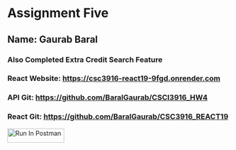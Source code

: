 # Assignment Five
## Name: Gaurab Baral

### Also Completed Extra Credit Search Feature

### React Website: https://csc3916-react19-9fgd.onrender.com
### API Git: https://github.com/BaralGaurab/CSCI3916_HW4
### React Git: https://github.com/BaralGaurab/CSC3916_REACT19

[<img src="https://run.pstmn.io/button.svg" alt="Run In Postman" style="width: 128px; height: 32px;">](https://app.getpostman.com/run-collection/41738468-22df515a-fa84-4ae0-a310-62e2908c091f?action=collection%2Ffork&source=rip_markdown&collection-url=entityId%3D41738468-22df515a-fa84-4ae0-a310-62e2908c091f%26entityType%3Dcollection%26workspaceId%3D8e5661a6-a63a-4245-9c5c-1f2c691db6cc#?env%5BBaral_HW4%5D=W3sia2V5IjoiSldUIiwidmFsdWUiOiIiLCJlbmFibGVkIjp0cnVlLCJ0eXBlIjoiYW55In0seyJrZXkiOiJtb3ZpZUlkIiwidmFsdWUiOiIiLCJlbmFibGVkIjp0cnVlLCJ0eXBlIjoiYW55In1d)

